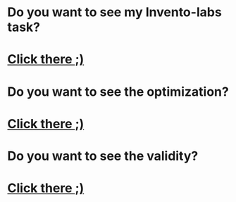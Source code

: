 # Do you want to see my Invento-labs task?
# <a href="http://uladzimir-yeudakimovich.ml/invento-labs/">Click there ;)</a>
# Do you want to see the optimization?
# <a href="https://developers.google.com/speed/pagespeed/insights/?url=http%3A%2F%2Fuladzimir-yeudakimovich.ml%2Finvento-labs%2F&tab=mobile">Click there ;)</a>
# Do you want to see the validity?
# <a href="https://validator.w3.org/nu/?doc=http%3A%2F%2Fuladzimir-yeudakimovich.ml%2Finvento-labs%2F">Click there ;)</a>